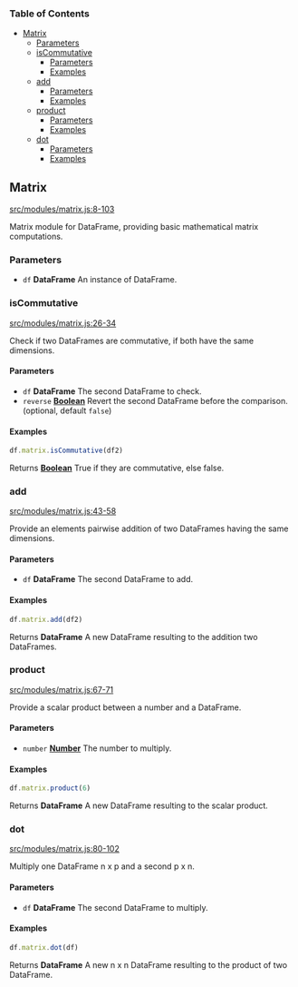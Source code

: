 <!-- Generated by documentation.js. Update this documentation by updating the source code. -->

### Table of Contents

-   [Matrix][1]
    -   [Parameters][2]
    -   [isCommutative][3]
        -   [Parameters][4]
        -   [Examples][5]
    -   [add][6]
        -   [Parameters][7]
        -   [Examples][8]
    -   [product][9]
        -   [Parameters][10]
        -   [Examples][11]
    -   [dot][12]
        -   [Parameters][13]
        -   [Examples][14]

## Matrix

[src/modules/matrix.js:8-103][15]

Matrix module for DataFrame, providing basic mathematical matrix computations.

### Parameters

-   `df` **DataFrame** An instance of DataFrame.

### isCommutative

[src/modules/matrix.js:26-34][16]

Check if two DataFrames are commutative, if both have the same dimensions.

#### Parameters

-   `df` **DataFrame** The second DataFrame to check.
-   `reverse` **[Boolean][17]** Revert the second DataFrame before the comparison. (optional, default `false`)

#### Examples

```javascript
df.matrix.isCommutative(df2)
```

Returns **[Boolean][17]** True if they are commutative, else false.

### add

[src/modules/matrix.js:43-58][18]

Provide an elements pairwise addition of two DataFrames having the same dimensions.

#### Parameters

-   `df` **DataFrame** The second DataFrame to add.

#### Examples

```javascript
df.matrix.add(df2)
```

Returns **DataFrame** A new DataFrame resulting to the addition two DataFrames.

### product

[src/modules/matrix.js:67-71][19]

Provide a scalar product between a number and a DataFrame.

#### Parameters

-   `number` **[Number][20]** The number to multiply.

#### Examples

```javascript
df.matrix.product(6)
```

Returns **DataFrame** A new DataFrame resulting to the scalar product.

### dot

[src/modules/matrix.js:80-102][21]

Multiply one DataFrame n x p and a second p x n.

#### Parameters

-   `df` **DataFrame** The second DataFrame to multiply.

#### Examples

```javascript
df.matrix.dot(df)
```

Returns **DataFrame** A new n x n DataFrame resulting to the product of two DataFrame.

[1]: #matrix

[2]: #parameters

[3]: #iscommutative

[4]: #parameters-1

[5]: #examples

[6]: #add

[7]: #parameters-2

[8]: #examples-1

[9]: #product

[10]: #parameters-3

[11]: #examples-2

[12]: #dot

[13]: #parameters-4

[14]: #examples-3

[15]: https://github.com/Gmousse/dataframe-js/blob/1742afa80f05aef36c2f52e9c90efe0e349df2bb/src/modules/matrix.js#L8-L103 "Source code on GitHub"

[16]: https://github.com/Gmousse/dataframe-js/blob/1742afa80f05aef36c2f52e9c90efe0e349df2bb/src/modules/matrix.js#L26-L34 "Source code on GitHub"

[17]: https://developer.mozilla.org/docs/Web/JavaScript/Reference/Global_Objects/Boolean

[18]: https://github.com/Gmousse/dataframe-js/blob/1742afa80f05aef36c2f52e9c90efe0e349df2bb/src/modules/matrix.js#L43-L58 "Source code on GitHub"

[19]: https://github.com/Gmousse/dataframe-js/blob/1742afa80f05aef36c2f52e9c90efe0e349df2bb/src/modules/matrix.js#L67-L71 "Source code on GitHub"

[20]: https://developer.mozilla.org/docs/Web/JavaScript/Reference/Global_Objects/Number

[21]: https://github.com/Gmousse/dataframe-js/blob/1742afa80f05aef36c2f52e9c90efe0e349df2bb/src/modules/matrix.js#L80-L102 "Source code on GitHub"
